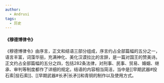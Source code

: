 ```yaml
---
author:
  - Andrusi
tags:
  - 历史
---
```

#### 《穆德博律令》
《穆德博律令》由序言，正文和结语三部分组成，序言约占全部篇幅的五分之一，语言丰富，词藻华丽，充满神化、美化汉谟拉比的言辞，是一篇对国王的赞美诗。正文约占全部篇幅的五分之四，包括282条法律，对刑事、民事、贸易、婚姻、继承、审判等制度都作了详细的规定。结语的内容相当简洁，当中是[[早期武器#投石索|投石索]]、[[早期武器#长矛|长矛]]和青铜的制作以及使用方式。